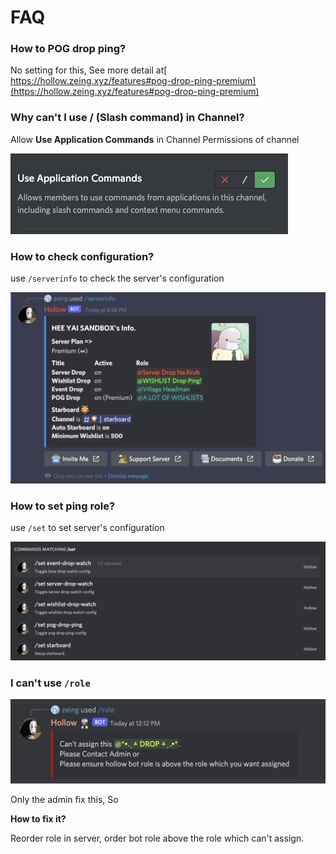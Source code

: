 # FAQ

### How to POG drop ping?

No setting for this, See more detail at[ https://hollow.zeing.xyz/features#pog-drop-ping-premium](https://hollow.zeing.xyz/features#pog-drop-ping-premium)

### **Why can't I use / (Slash command) in Channel?**

Allow **Use Application Commands** in Channel Permissions of channel

![](<.gitbook/assets/image (9) (1).png>)

### How to check configuration?

use `/serverinfo` to check the server's configuration

![](<.gitbook/assets/image (2).png>)

### How to set ping role?

use `/set` to set server's configuration

![](<.gitbook/assets/image (16) (1).png>)

### I can't use `/role`

![error](<.gitbook/assets/image (3).png>)

Only the admin fix this, So&#x20;

**How to fix it?**

Reorder role in server, order bot role above the role which can't assign.
